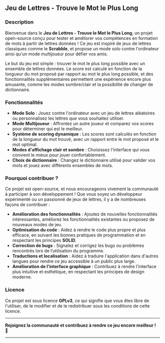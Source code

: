## Jeu de Lettres - Trouve le Mot le Plus Long

### Description

Bienvenue dans le **Jeu de Lettres - Trouve le Mot le Plus Long**, un projet open-source conçu pour tester et améliorer vos compétences en formation de mots à partir de lettres données ! Ce jeu est inspiré de jeux de lettres classiques comme le **Scrabble**, et propose un mode solo contre l'ordinateur ainsi qu'un mode multijoueur pour défier vos amis.

Le but du jeu est simple : trouver le mot le plus long possible avec un ensemble de lettres données. Le score est calculé en fonction de la longueur du mot proposé par rapport au mot le plus long possible, et des fonctionnalités supplémentaires permettent une expérience encore plus amusante, comme les modes sombre/clair et la possibilité de changer de dictionnaire.

### Fonctionnalités

- **Mode Solo** : Jouez contre l'ordinateur avec un jeu de lettres aléatoires ou personnalisez les lettres que vous souhaitez utiliser.
- **Mode Multijoueur** : Affrontez un autre joueur et comparez vos scores pour déterminer qui est le meilleur.
- **Système de scoring dynamique** : Les scores sont calculés en fonction de la longueur du mot trouvé, avec un rapport entre le mot proposé et le mot optimal.
- **Modes d'affichage clair et sombre** : Choisissez l'interface qui vous convient le mieux pour jouer confortablement.
- **Choix de dictionnaire** : Changez le dictionnaire utilisé pour valider vos mots et jouez avec différents ensembles de mots.

### Pourquoi contribuer ?

Ce projet est open-source, et nous encourageons vivement la communauté à participer à son développement ! Que vous soyez un développeur expérimenté ou un passionné de jeux de lettres, il y a de nombreuses façons de contribuer :

- **Amélioration des fonctionnalités** : Ajoutez de nouvelles fonctionnalités intéressantes, améliorez les fonctionnalités existantes ou proposez de nouveaux modes de jeu.
- **Optimisation du code** : Aidez à rendre le code plus propre et plus efficace, en suivant les bonnes pratiques de programmation et en respectant les principes **SOLID**.
- **Correction de bugs** : Signalez et corrigez les bugs ou problèmes rencontrés lors de l’utilisation du programme.
- **Traductions et localisation** : Aidez à traduire l'application dans d'autres langues pour rendre ce jeu accessible à un public plus large.
- **Amélioration de l'interface graphique** : Contribuez à rendre l'interface plus intuitive et esthétique, en respectant les principes de design moderne.

### Licence

Ce projet est sous licence **GPLv3**, ce qui signifie que vous êtes libre de l'utiliser, de le modifier et de le redistribuer sous les conditions de cette licence.

---

**Rejoignez la communauté et contribuez à rendre ce jeu encore meilleur !** 🚀

---
